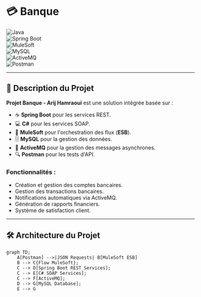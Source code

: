 # 💳 **Banque**  

![Java](https://img.shields.io/badge/Java-ED8B00?style=for-the-badge&logo=java&logoColor=white)  
![Spring Boot](https://img.shields.io/badge/Spring%20Boot-6DB33F?style=for-the-badge&logo=springboot&logoColor=white)  
![MuleSoft](https://img.shields.io/badge/MuleSoft-005757?style=for-the-badge&logo=mulesoft&logoColor=white)  
![MySQL](https://img.shields.io/badge/MySQL-4479A1?style=for-the-badge&logo=mysql&logoColor=white)  
![ActiveMQ](https://img.shields.io/badge/ActiveMQ-B22222?style=for-the-badge&logo=apache&logoColor=white)  
![Postman](https://img.shields.io/badge/Postman-FF6C37?style=for-the-badge&logo=postman&logoColor=white)  

---

## 🎯 **Description du Projet**  
**Projet Banque - Arij Hamraoui** est une solution intégrée basée sur :  
- ☕ **Spring Boot** pour les services REST.  
- 💻 **C#** pour les services SOAP.  
- 🐴 **MuleSoft** pour l'orchestration des flux (**ESB**).  
- 🗄️ **MySQL** pour la gestion des données.  
- 📩 **ActiveMQ** pour la gestion des messages asynchrones.  
- 🔍 **Postman** pour les tests d'API.

### **Fonctionnalités :**  
- Création et gestion des comptes bancaires.  
- Gestion des transactions bancaires.  
- Notifications automatiques via ActiveMQ.  
- Génération de rapports financiers.  
- Système de satisfaction client.  

---

## 🛠️ **Architecture du Projet**  

```mermaid
graph TD;
    A[Postman] -->|JSON Requests| B[MuleSoft ESB]
    B --> C{Flow MuleSoft};
    C --> D[Spring Boot REST Services];
    C --> E[C# SOAP Services];
    C --> F[ActiveMQ];
    D --> G[MySQL Database];
    E --> G
